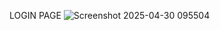 LOGIN PAGE
![Screenshot 2025-04-30 095504](https://github.com/user-attachments/assets/5089c647-2191-4ac0-bdc9-a586f6b703e1)
